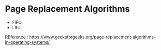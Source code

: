 # Page Replacement Algorithms

- FIFO
- LRU

REference : https://www.geeksforgeeks.org/page-replacement-algorithms-in-operating-systems/